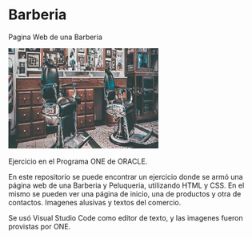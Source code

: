 # Barberia
Pagina Web de una Barberia

<img width=300 height= 200 src="https://github.com/Pedro410Ar/Barberia/blob/master/img/banner.jpg"/>

Ejercicio en el Programa ONE de ORACLE.

En este repositorio se puede encontrar un ejercicio donde se armó una página web de una Barberia y Peluqueria, utilizando HTML y CSS. 
En el mismo se pueden ver una página de inicio, una de productos y otra de contactos. Imagenes alusivas y textos del comercio. 

Se usó Visual Studio Code como editor de texto, y las imagenes fueron provistas por ONE. 
